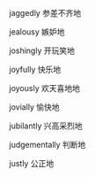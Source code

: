 jaggedly 参差不齐地

jealousy 嫉妒地

joshingly 开玩笑地

joyfully 快乐地

joyously 欢天喜地地

jovially 愉快地

jubilantly 兴高采烈地

judgementally 判断地

justly 公正地